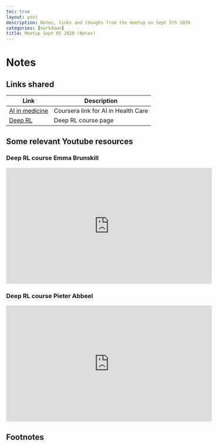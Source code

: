 ```yaml
---
toc: true
layout: post
description: Notes, links and thoughs from the meetup on Sept 5th 2020
categories: [markdown]
title: Meetup Sept 05 2020 (Notes)
---
```

# Notes


## Links shared

| Link | Description |
|-|-|
| [AI in medicine](https://www.coursera.org/specializations/ai-for-medicine) | Coursera link for AI in Health Care |
| [Deep RL](http://rail.eecs.berkeley.edu/deeprlcourse/resources/#textbooks) | Deep RL course page |


## Some relevant Youtube resources

### Deep RL course Emma Brunskill

<iframe width="560" height="315" src="https://www.youtube.com/embed/videoseries?list=PLoROMvodv4rOSOPzutgyCTapiGlY2Nd8u" frameborder="0" allow="accelerometer; autoplay; encrypted-media; gyroscope; picture-in-picture" allowfullscreen></iframe>

### Deep RL course Pieter Abbeel

<iframe width="560" height="315" src="https://www.youtube.com/embed/videoseries?list=PLkFD6_40KJIwhWJpGazJ9VSj9CFMkb79A" frameborder="0" allow="accelerometer; autoplay; encrypted-media; gyroscope; picture-in-picture" allowfullscreen></iframe>


## Footnotes

[^1]: Will add more things.. 

